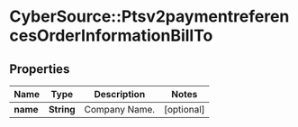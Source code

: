 # CyberSource::Ptsv2paymentreferencesOrderInformationBillTo

## Properties
Name | Type | Description | Notes
------------ | ------------- | ------------- | -------------
**name** | **String** | Company Name.  | [optional] 


